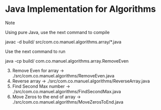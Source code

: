 # Java Implementation for Algorithms

> [!NOTE]
> Using pure Java, use the next command to compile
>
> javac -d build/ src/com.co.manuel.algorithms.array/*.java
>
> Use the next command to run
>
> java -cp build/ com.co.manuel.algorithms.array.RemoveEven

3. Remove Even for array -> ./src/com.co.manuel.algorithms/RemoveEven.java
4. Reverse array -> ./src/com.co.manuel.algorithms/ReverseArray.java
5. Find Second Max number -> ./src/com.co.manuel.algorithms/FindSecondMax.java
6. Move Zeros to the end of array -> ./src/com.co.manuel.algorithms/MoveZerosToEnd.java
